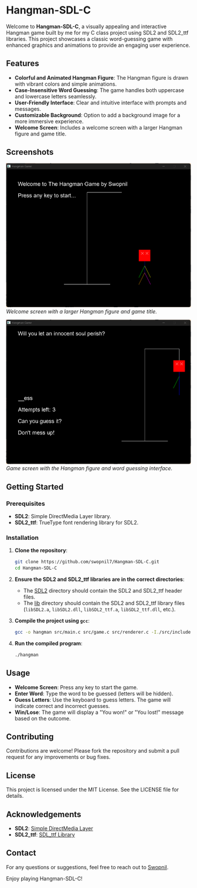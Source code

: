 # Hangman-SDL-C

Welcome to **Hangman-SDL-C**, a visually appealing and interactive Hangman game built by me for my C class project using SDL2 and SDL2_ttf libraries. This project showcases a classic word-guessing game with enhanced graphics and animations to provide an engaging user experience.

## Features

- **Colorful and Animated Hangman Figure**: The Hangman figure is drawn with vibrant colors and simple animations.
- **Case-Insensitive Word Guessing**: The game handles both uppercase and lowercase letters seamlessly.
- **User-Friendly Interface**: Clear and intuitive interface with prompts and messages.
- **Customizable Background**: Option to add a background image for a more immersive experience.
- **Welcome Screen**: Includes a welcome screen with a larger Hangman figure and game title.

## Screenshots

![Welcome Screen](screenshots/welcome_screen.png)
*Welcome screen with a larger Hangman figure and game title.*

![Game Screen](screenshots/game_screen.png)
*Game screen with the Hangman figure and word guessing interface.*

## Getting Started

### Prerequisites

- **SDL2**: Simple DirectMedia Layer library.
- **SDL2_ttf**: TrueType font rendering library for SDL2.

### Installation

1. **Clone the repository**:
    ```sh
    git clone https://github.com/swopnil7/Hangman-SDL-C.git
    cd Hangman-SDL-C
    ```

2. **Ensure the SDL2 and SDL2_ttf libraries are in the correct directories**:
    - The [SDL2](http://_vscodecontentref_/1) directory should contain the SDL2 and SDL2_ttf header files.
    - The [lib](http://_vscodecontentref_/2) directory should contain the SDL2 and SDL2_ttf library files (`libSDL2.a`, `libSDL2.dll`, `libSDL2_ttf.a`, `libSDL2_ttf.dll`, etc.).

3. **Compile the project using `gcc`**:
    ```sh
    gcc -o hangman src/main.c src/game.c src/renderer.c -I./src/include/SDL2 -L./src/lib -lmingw32 -lSDL2main -lSDL2 -lSDL2_ttf
    ```

4. **Run the compiled program**:
    ```sh
    ./hangman
    ```

## Usage

- **Welcome Screen**: Press any key to start the game.
- **Enter Word**: Type the word to be guessed (letters will be hidden).
- **Guess Letters**: Use the keyboard to guess letters. The game will indicate correct and incorrect guesses.
- **Win/Lose**: The game will display a "You won!" or "You lost!" message based on the outcome.

## Contributing

Contributions are welcome! Please fork the repository and submit a pull request for any improvements or bug fixes.

## License

This project is licensed under the MIT License. See the LICENSE file for details.

## Acknowledgements

- **SDL2**: [Simple DirectMedia Layer](https://www.libsdl.org/)
- **SDL2_ttf**: [SDL_ttf Library](https://www.libsdl.org/projects/SDL_ttf/)

## Contact

For any questions or suggestions, feel free to reach out to [Swopnil](mailto:report2swopnil@gmail.com).

Enjoy playing Hangman-SDL-C!